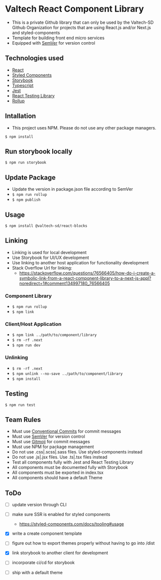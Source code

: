 # Valtech React Component Library

- This is a private Github library that can only be used by the Valtech-SD Github Organization for projects that are using React.js and/or Next.js and styled-components
- Template for building front end micro services
- Equipped with [SemVer](https://semver.org) for version control

## Technologies used

- [React](https://react.dev)
- [Styled Components](https://styled-components.com)
- [Storybook](https://storybook.js.org)
- [Typescript](https://www.typescriptlang.org)
- [Jest](https://jestjs.io/docs/tutorial-react)
- [React Testing Library](https://testing-library.com/docs/react-testing-library/intro/)
- [Rollup](https://rollupjs.org)

## Intallation

- This project uses NPM. Please do not use any other package managers.

`$ npm install`

## Run storybook locally

`$ npm run storybook`

## Update Package

- Update the version in package.json file according to SemVer
- `$ npm run rollup`
- `$ npm publish`

## Usage

`$ npm install @valtech-sd/react-blocks`

## Linking
- Linking is used for local development
- Use Storybook for UI/UX development
- Use linking to another host application for functionality development
- Stack Overflow Url for linking:
  - https://stackoverflow.com/questions/76566405/how-do-i-create-a-symbolic-link-from-a-react-component-library-to-a-next-js-appl?noredirect=1#comment134997180_76566405

### Component Library

- `$ npm run rollup`
- `$ npm link`

### Client/Host Application

- `$ npm link ../path/to/component/library`
- `$ rm -rf .next`
- `$ npm run dev`

### Unlinking

- `$ rm -rf .next`
- `$ npm unlink --no-save ../path/to/component/library`
- `$ npm install`

## Testing

`$ npm run test`

## Team Rules

<!-- - All commits must be made to a branch and then merged into master via a pull request -->
<!-- - All pull requests must be reviewed by at least one other team member -->
<!-- - All pull requests must pass the CI/CD pipeline before being merged into master -->
- Must use [Conventional Commits](https://www.conventionalcommits.org/en/v1.0.0/) for commit messages
- Must use [SemVer](https://semver.org) for version control
- Must use [Gitmoji](https://gitmoji.dev) for commit messages
- Must use NPM for package management
- Do not use .css|.scss|.sass files. Use styled-components instead
- Do not use .js|.jsx files. Use .ts|.tsx files instead
- Test all components fully with Jest and React Testing Library
- All components must be documented fully with Storybook
- All components must be exported in index.tsx
- All components should have a default Theme

## ToDo
- [ ] update version through CLI
- [ ] make sure SSR is enabled for styled components
  - https://styled-components.com/docs/tooling#usage
- [x] write a create component template
- [ ] figure out how to export themes properly without having to go into /dist
- [x] link storybook to another client for development
- [ ] incorporate ci/cd for storybook
- [ ] ship with a default theme

